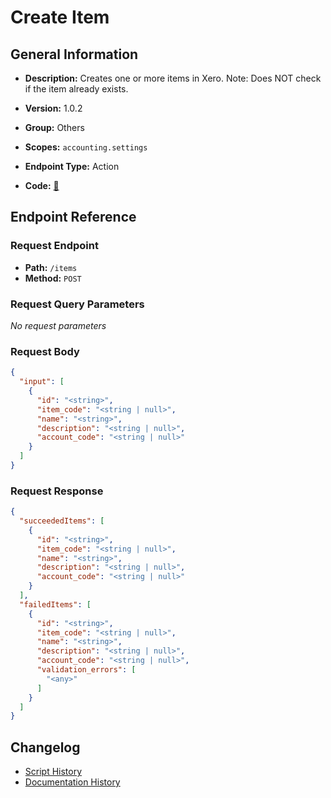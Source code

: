 # Create Item

## General Information

- **Description:** Creates one or more items in Xero.
Note: Does NOT check if the item already exists.

- **Version:** 1.0.2
- **Group:** Others
- **Scopes:** `accounting.settings`
- **Endpoint Type:** Action
- **Code:** [🔗](https://github.com/NangoHQ/integration-templates/tree/main/integrations/xero/actions/create-item.ts)


## Endpoint Reference

### Request Endpoint

- **Path:** `/items`
- **Method:** `POST`

### Request Query Parameters

_No request parameters_

### Request Body

```json
{
  "input": [
    {
      "id": "<string>",
      "item_code": "<string | null>",
      "name": "<string>",
      "description": "<string | null>",
      "account_code": "<string | null>"
    }
  ]
}
```

### Request Response

```json
{
  "succeededItems": [
    {
      "id": "<string>",
      "item_code": "<string | null>",
      "name": "<string>",
      "description": "<string | null>",
      "account_code": "<string | null>"
    }
  ],
  "failedItems": [
    {
      "id": "<string>",
      "item_code": "<string | null>",
      "name": "<string>",
      "description": "<string | null>",
      "account_code": "<string | null>",
      "validation_errors": [
        "<any>"
      ]
    }
  ]
}
```

## Changelog

- [Script History](https://github.com/NangoHQ/integration-templates/commits/main/integrations/xero/actions/create-item.ts)
- [Documentation History](https://github.com/NangoHQ/integration-templates/commits/main/integrations/xero/actions/create-item.md)

<!-- END  GENERATED CONTENT -->

